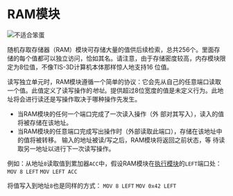 # RAM模块
![不适合笨蛋](item:tis3d:random_access_memory_module)

随机存取存储器（RAM）模块可存储大量的值供后续检索，总共256个。里面存储的每个值都可以独立访问，恰如其名。请注意，由于存储密度较高，内存模块限定为8位值，不像TIS-3D计算机本体那样惊人地支持16 位值。

读写独立单元时，RAM模块遵循一个简单的协议：它会先从自己的任意端口读取一个值。此值定义了读写操作的*地址*。提供超过8位宽度的值是未定义行为。此地址将会进行读还是写操作取决于哪种操作先发生。
- 当RAM模块的任何一个端口完成了一次读入操作（外 部对其写入），读入的值将被存储在该地址。
- 当RAM模块的任意端口完成写出操作时（外部读取此端口），存储在该地址中的值将被转移。
输入的地址被读/写之后，RAM模块将返回之前状态，等 待读取另一地址以进行下一次读写操作。

例如：从地址`8`读取值到累加器`ACC`中，假设RAM模块在[执行模块](execution_module.md)的`LEFT`端口处：
`MOV 8 LEFT`
`MOV LEFT ACC`

将值写入到地址`8`也是同样的方式：
`MOV 8 LEFT`
`MOV 0x42 LEFT`
